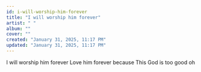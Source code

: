 ```yaml
---
id: i-will-worship-him-forever
title: "I will worship him forever"
artist: " "
album: ""
cover: ""
created: "January 31, 2025, 11:17 PM"
updated: "January 31, 2025, 11:17 PM"
---
```


I will worship him forever
Love him forever because
This God is too good oh